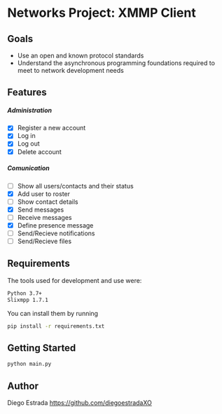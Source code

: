 # Networks Project: XMMP Client

## Goals
- Use an open and known protocol standards
- Understand the asynchronous programming foundations required to meet to network development needs

## Features
##### Administration
- [x] Register a new account
- [x] Log in
- [x] Log out
- [x] Delete account
##### Comunication
- [ ] Show all users/contacts and their status
- [x] Add user to roster
- [ ] Show contact details
- [x] Send messages
- [ ] Receive messages
- [x] Define presence message
- [ ] Send/Recieve notifications
- [ ] Send/Recieve files

## Requirements
The tools used for development and use were:
```sh
Python 3.7+
Slixmpp 1.7.1
```
You can install them by running
```sh
pip install -r requirements.txt 
```


## Getting Started
```sh
python main.py
```

## Author
Diego Estrada https://github.com/diegoestradaXO
